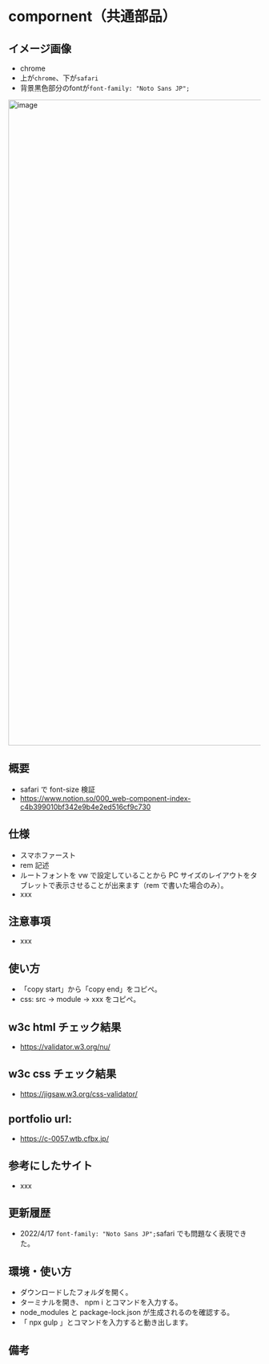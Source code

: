 # compornent（共通部品）

## イメージ画像
- chrome
- 上が`chrome`、下が`safari`
- 背景黒色部分のfontが`font-family: "Noto Sans JP";`
<img width="1287" alt="image" src="https://user-images.githubusercontent.com/99580997/163715368-e5da3543-9714-4d3d-b5ec-f69f44688afd.png">



## 概要

- safari で font-size 検証
- https://www.notion.so/000_web-component-index-c4b399010bf342e9b4e2ed516cf9c730

## 仕様

- スマホファースト
- rem 記述
- ルートフォントを vw で設定していることから PC サイズのレイアウトをタブレットで表示させることが出来ます（rem で書いた場合のみ）。
- xxx

## 注意事項

- xxx

## 使い方

- 「copy start」から「copy end」をコピペ。
- css: src -> module -> xxx をコピペ。

## w3c html チェック結果

- https://validator.w3.org/nu/

## w3c css チェック結果

- https://jigsaw.w3.org/css-validator/

## portfolio url:

- https://c-0057.wtb.cfbx.jp/

## 参考にしたサイト

- xxx

## 更新履歴

- 2022/4/17 `font-family: "Noto Sans JP";`safari でも問題なく表現できた。

## 環境・使い方

- ダウンロードしたフォルダを開く。
- ターミナルを開き、 npm i とコマンドを入力する。
- node_modules と package-lock.json が生成されるのを確認する。
- 「 npx gulp 」とコマンドを入力すると動き出します。

## 備考

